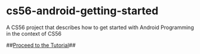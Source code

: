 # cs56-android-getting-started
A CS56 project that describes how to get started with Android Programming in the context of CS56

##[Proceed to the Tutorial](/docs/tutorial/index.md)##
